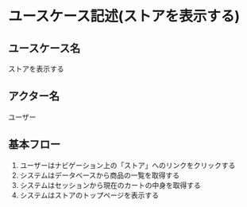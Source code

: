 # ユースケース記述(ストアを表示する)

## ユースケース名

ストアを表示する

## アクター名

ユーザー

## 基本フロー

1. ユーザーはナビゲーション上の「ストア」へのリンクをクリックする
1. システムはデータベースから商品の一覧を取得する
1. システムはセッションから現在のカートの中身を取得する
1. システムはストアのトップページを表示する

